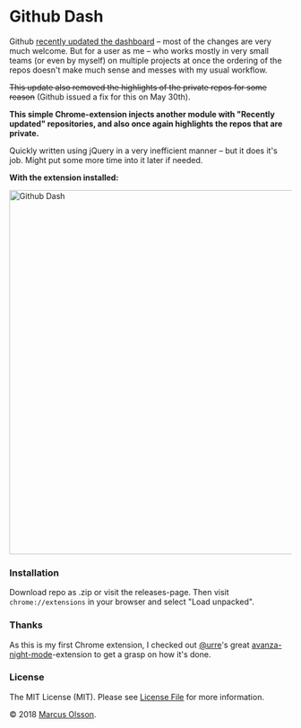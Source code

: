 # Github Dash

Github [recently updated the dashboard](https://blog.github.com/changelog/2018-05-17-user-landingpage-changes/) – most of the changes are very much welcome. But for a user as me – who works mostly in very small teams (or even by myself) on multiple projects at once the ordering of the repos doesn't make much sense and messes with my usual workflow.

<del>This update also removed the highlights of the private repos for some reason</del> (Github issued a fix for this on May 30th).

**This simple Chrome-extension injects another module with "Recently updated" repositories, and also once again highlights the repos that are private.**

Quickly written using jQuery in a very inefficient manner – but it does it's job. Might put some more time into it later if needed.

**With the extension installed:**

<a href="https://user-images.githubusercontent.com/907114/40720867-633e7dca-6418-11e8-9049-3a59d34c70ac.png">
    <img width="650" alt="Github Dash" src="https://user-images.githubusercontent.com/907114/40720867-633e7dca-6418-11e8-9049-3a59d34c70ac.png">
</a>

### Installation

Download repo as .zip or visit the releases-page. Then visit `chrome://extensions` in your browser and select "Load unpacked".

### Thanks

As this is my first Chrome extension, I checked out [@urre](https://github.com/urre)'s great [avanza-night-mode](https://github.com/urre/avanza-night-mode)-extension to get a grasp on how it's done.

### License

The MIT License (MIT). Please see [License File](LICENSE.md) for more information.

© 2018 [Marcus Olsson](https://marcusolsson.me).
